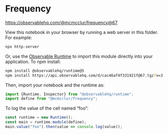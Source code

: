 # Frequency

https://observablehq.com/@mcmcclur/frequency@67

View this notebook in your browser by running a web server in this folder. For
example:

~~~sh
npx http-server
~~~

Or, use the [Observable Runtime](https://github.com/observablehq/runtime) to
import this module directly into your application. To npm install:

~~~sh
npm install @observablehq/runtime@5
npm install https://api.observablehq.com/d/cac46af4f331921f@67.tgz?v=3
~~~

Then, import your notebook and the runtime as:

~~~js
import {Runtime, Inspector} from "@observablehq/runtime";
import define from "@mcmcclur/frequency";
~~~

To log the value of the cell named “foo”:

~~~js
const runtime = new Runtime();
const main = runtime.module(define);
main.value("foo").then(value => console.log(value));
~~~
